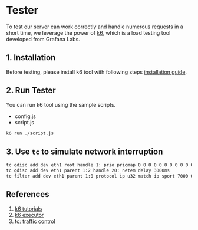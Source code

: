 # Tester

To test our server can work correctly and handle numerous requests in a short time, we leverage the power of [k6](https://k6.io/docs/), which is a load testing tool developed from Grafana Labs.

## 1. Installation

Before testing, please install k6 tool with following steps [installation guide](https://k6.io/docs/get-started/installation/).

## 2. Run Tester

You can run k6 tool using the sample scripts.
- config.js
- script.js

```bash
k6 run ./script.js
```

## 3. Use `tc` to simulate network interruption

```bash
tc qdisc add dev eth1 root handle 1: prio priomap 0 0 0 0 0 0 0 0 0 0 0 0 0 0 0 0
tc qdisc add dev eth1 parent 1:2 handle 20: netem delay 3000ms
tc filter add dev eth1 parent 1:0 protocol ip u32 match ip sport 7000 0xffff flowid 1:2
```


## References
1. [k6 tutorials](https://k6.io/docs/using-k6/http-requests/)
2. [k6 executor](https://k6.io/docs/using-k6/scenarios/executors/)
3. [tc: traffic control](https://man7.org/linux/man-pages/man8/tc.8.html)
